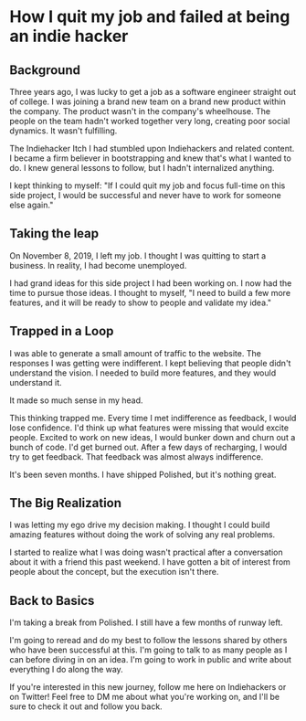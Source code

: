 # How I quit my job and failed at being an indie hacker

## Background

Three years ago, I was lucky to get a job as a software engineer straight out of college. I was joining a brand new team on a brand new product within the company. The product wasn't in the company's wheelhouse. The people on the team hadn't worked together very long, creating poor social dynamics. It wasn't fulfilling.

The Indiehacker Itch
I had stumbled upon Indiehackers and related content. I became a firm believer in bootstrapping and knew that's what I wanted to do. I knew general lessons to follow, but I hadn't internalized anything.

I kept thinking to myself: "If I could quit my job and focus full-time on this side project, I would be successful and never have to work for someone else again."

## Taking the leap

On November 8, 2019, I left my job. I thought I was quitting to start a business. In reality, I had become unemployed.

I had grand ideas for this side project I had been working on. I now had the time to pursue those ideas. I thought to myself, "I need to build a few more features, and it will be ready to show to people and validate my idea."

## Trapped in a Loop

I was able to generate a small amount of traffic to the website. The responses I was getting were indifferent. I kept believing that people didn't understand the vision. I needed to build more features, and they would understand it.

It made so much sense in my head.

This thinking trapped me. Every time I met indifference as feedback, I would lose confidence. I'd think up what features were missing that would excite people. Excited to work on new ideas, I would bunker down and churn out a bunch of code. I'd get burned out. After a few days of recharging, I would try to get feedback. That feedback was almost always indifference.

It's been seven months. I have shipped Polished, but it's nothing great.

## The Big Realization

I was letting my ego drive my decision making. I thought I could build amazing features without doing the work of solving any real problems.

I started to realize what I was doing wasn't practical after a conversation about it with a friend this past weekend. I have gotten a bit of interest from people about the concept, but the execution isn't there.

## Back to Basics

I'm taking a break from Polished. I still have a few months of runway left.

I'm going to reread and do my best to follow the lessons shared by others who have been successful at this. I'm going to talk to as many people as I can before diving in on an idea. I'm going to work in public and write about everything I do along the way.

If you're interested in this new journey, follow me here on Indiehackers or on Twitter! Feel free to DM me about what you're working on, and I'll be sure to check it out and follow you back.
